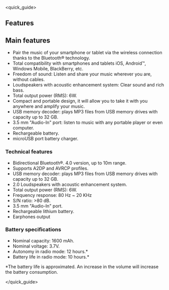 <quick_guide>
## Features

## Main features
* Pair the music of your smartphone or tablet via the wireless connection thanks to the Bluetooth® technology.
* Total compatibility with smartphones and tablets iOS, Android™, Windows Mobile, BlackBerry, etc.
* Freedom of sound: Listen and share your music wherever you are, without cables.
* Loudspeakers with acoustic enhancement system: Clear sound and rich bass.
* Total output power (RMS): 6W.
* Compact and portable design, it will allow you to take it with you anywhere and amplify your music.
* USB memory decoder: plays MP3 files from USB memory drives with capacity up to 32 GB.
* 3.5 mm "Audio-In" port: listen to music with any portable player or even computer.
* Rechargeable battery.
* microUSB port battery charger. 

### Technical features
* Bidirectional Bluetooth®. 4.0 version, up to 10m range.
* Supports A2DP and AVRCP profiles.
* USB memory decoder: plays MP3 files from USB memory drives with capacity up to 32 GB.
* 2.0 Loudspeakers with acoustic enhancement system.
* Total output power (RMS): 6W.
* Frequency response: 80 Hz ~ 20 KHz
* S/N ratio: >80 dB.
* 3.5 mm "Audio-In" port.
* Rechargeable lithium battery.
* Earphones output

### Battery specifications
* Nominal capacity: 1600 mAh.
* Nominal voltage: 3.7V.
* Autonomy in radio mode: 12 hours.*
* Battery life in radio mode: 10 hours.* 


*The battery life is approximated. An increase in the volume will increase the battery consumption.

</quick_guide>
